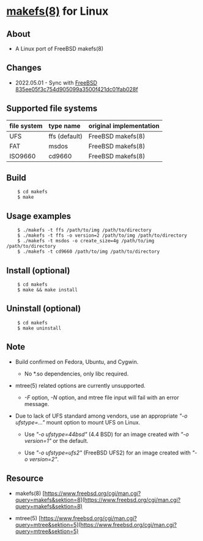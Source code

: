 [makefs(8)](https://www.freebsd.org/cgi/man.cgi?query=makefs&sektion=8) for Linux
===

## About

+ A Linux port of FreeBSD makefs(8)

## Changes

+ 2022.05.01 - Sync with [FreeBSD 835ee05f3c754d905099a3500f421dc01fab028f](https://cgit.freebsd.org/src/commit/?id=835ee05f3c754d905099a3500f421dc01fab028f)

## Supported file systems

|file system     |type name       |original implementation                 |
|:---------------|:---------------|:---------------------------------------|
|UFS             |ffs (default)   |FreeBSD makefs(8)                       |
|FAT             |msdos           |FreeBSD makefs(8)                       |
|ISO9660         |cd9660          |FreeBSD makefs(8)                       |

## Build

        $ cd makefs
        $ make

## Usage examples

        $ ./makefs -t ffs /path/to/img /path/to/directory
        $ ./makefs -t ffs -o version=2 /path/to/img /path/to/directory
        $ ./makefs -t msdos -o create_size=4g /path/to/img /path/to/directory
        $ ./makefs -t cd9660 /path/to/img /path/to/directory

## Install (optional)

        $ cd makefs
        $ make && make install

## Uninstall (optional)

        $ cd makefs
        $ make uninstall

## Note

+ Build confirmed on Fedora, Ubuntu, and Cygwin.

    + No \*.so dependencies, only libc required.

+ mtree(5) related options are currently unsupported.

    + *-F* option, *-N* option, and mtree file input will fail with an error message.

+ Due to lack of UFS standard among vendors, use an appropriate *"-o ufstype=..."* mount option to mount UFS on Linux.

    + Use *"-o ufstype=44bsd"* (4.4 BSD) for an image created with *"-o version=1"* or the default.

    + Use *"-o ufstype=ufs2"* (FreeBSD UFS2) for an image created with *"-o version=2"*.

## Resource

+ makefs(8) [https://www.freebsd.org/cgi/man.cgi?query=makefs&sektion=8](https://www.freebsd.org/cgi/man.cgi?query=makefs&sektion=8)

+ mtree(5) [https://www.freebsd.org/cgi/man.cgi?query=mtree&sektion=5](https://www.freebsd.org/cgi/man.cgi?query=mtree&sektion=5)

